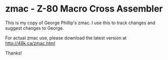 # zmac - Z-80 Macro Cross Assembler

This is my copy of George Phillip's zmac. I use this to track changes and
suggest changes to George.

For actual zmac use, please download the latest version at http://48k.ca/zmac.html

Thanks!

